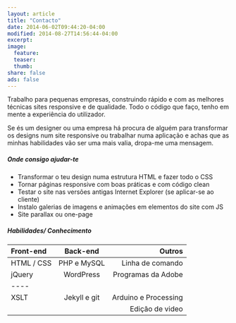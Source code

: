 ```yaml
---
layout: article
title: "Contacto"
date: 2014-06-02T09:44:20-04:00
modified: 2014-08-27T14:56:44-04:00
excerpt: 
image:
  feature:
  teaser:
  thumb:
share: false
ads: false
---
```


Trabalho para pequenas empresas, construindo rápido e com as melhores técnicas sites responsive e de qualidade. Todo o código que faço, tenho em mente a experiência do utilizador. 

Se és um designer ou uma empresa há procura de alguém para transformar os designs num site responsive ou trabalhar numa aplicação e achas que as minhas habilidades vão ser uma mais valia, dropa-me uma mensagem.


##### Onde consigo ajudar-te
* Transformar o teu design numa estrutura HTML e fazer todo o CSS
* Tornar páginas responsive com boas práticas e com código clean
* Testar o site nas versões antigas Internet Explorer (se aplicar-se ao cliente)
* Instalo galerias de imagens e animações em elementos do site com JS
* Site parallax ou one-page


##### Habilidades/ Conhecimento

| Front-end | Back-end | Outros | 
|:--------|:-------:|--------:|
| HTML / CSS   | PHP  e MySQL | Linha de comando  | 
| jQuery       |  WordPress   | Programas da Adobe  | 
|----
| XSLT          |    Jekyll e git    | Arduino e Processing  |
| | | Edição de video|